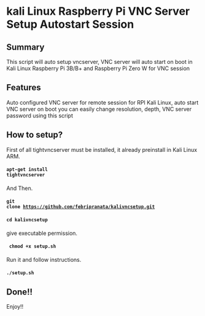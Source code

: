 # kali Linux Raspberry Pi VNC Server Setup Autostart Session
## Summary
This script will auto setup vncserver, VNC server will auto start on boot in Kali Linux Raspberry Pi 3B/B+ and Raspberry Pi Zero W for VNC session
## Features 
Auto configured VNC server for remote session for RPI Kali Linux, auto start VNC server on boot you can easily change resolution, depth, VNC server password using this script 
## How to setup?
First of all tightvncserver must be installed, it already preinstall in Kali Linux ARM.
#### <code>apt-get install tightvncserver</code>
And Then.
#### <code>git clone https://github.com/febripranata/kalivncsetup.git</code>
#### <code>cd kalivncsetup</code>
give executable permission.
#### <code> chmod +x setup.sh </code>
Run it and follow instructions.
#### <code>./setup.sh</code>
## Done!!
Enjoy!!
